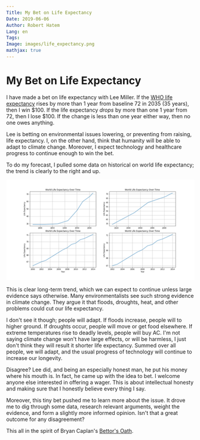 ```yaml
---
Title: My Bet on Life Expectancy
Date: 2019-06-06
Author: Robert Hatem
Lang: en
Tags:
Image: images/life_expectancy.png
mathjax: true
---
```


# My Bet on Life Expectancy

I have made a bet on life expectancy with Lee Miller. If the [WHO life expectancy](https://www.who.int/gho/mortality_burden_disease/life_tables/situation_trends/en/) rises by more than 1 year from baseline 72 in 2035 (35 years), then I win $100. If the life expectancy _drops_ by more than one 1 year from 72, then I lose $100. If the change is less than one year either way, then no one owes anything. 

Lee is betting on environmental issues lowering, or preventing from raising, life expectancy. I, on the other hand, think that humanity will be able to adapt to climate change. Moreover, I expect technology and healthcare progress to continue enough to win the bet.

To do my forecast, I pulled some data on historical on world life expectancy; the trend is clearly to the right and up.

![Historical Life Expectancy](/images/life_expectancy.png)

This is clear long-term trend, which we can expect to continue unless large evidence says otherwise. Many environmentalists see such strong evidence in climate change. They argue it that floods, droughts, heat, and other problems could cut our life expectancy.

I don't see it though; people will adapt. If floods increase, people will to higher ground. If droughts occur, people will move or get food elsewhere. If extreme temperatures rise to deadly levels, people will buy AC. I'm not saying climate change won't have large effects, or will be harmless, I just don't think they will result it shorter life expectancy. Summed over all people, we will adapt, and the usual progress of technology will continue to increase our longevity.

Disagree? Lee did, and being an especially honest man, he put his money where his mouth is. In fact, he came up with the idea to bet. I welcome anyone else interested in offering a wager. This is about intellectual honesty and making sure that I honestly believe every thing I say.

Moreover, this tiny bet pushed me to learn more about the issue. It drove me to dig through some data, research relevant arguments, weight the evidence, and form a slightly more informed opinion. Isn't that a great outcome for any disagreement?

This all in the spirit of Bryan Caplan's [Bettor's Oath](http://www.econlib.org/archives/2012/05/the_bettors_oat.html).